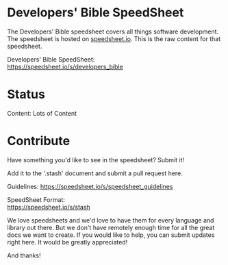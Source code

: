 # Developers' Bible SpeedSheet

The Developers' Bible speedsheet covers all things software development. The speedsheet is hosted on [speedsheet.io](https://speedsheet.io). This is the raw content for that speedsheet.

Developers' Bible SpeedSheet:  
https://speedsheet.io/s/developers_bible


# Status

Content: Lots of Content


# Contribute

Have something you'd like to see in the speedsheet? Submit it!

Add it to the '.stash' document and submit a pull request here.

Guidelines:
https://speedsheet.io/s/speedsheet_guidelines

SpeedSheet Format:  
https://speedsheet.io/s/stash

We love speedsheets and we'd love to have them for every language and library out there. But we don't have remotely enough time for all the great docs we want to create. If you would like to help, you can submit updates right here. It would be greatly appreciated! 

And thanks!
